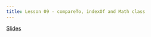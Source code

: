 ```yaml
---
title: Lesson 09 - compareTo, indexOf and Math class
---
```


[Slides](https://github.com/novillo-cs/apcsa_material/blob/main/lessons/09_indexOf_compareTo_math_class.pdf)
